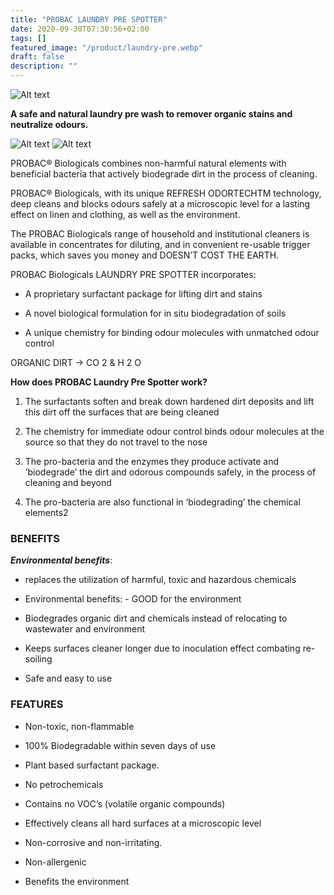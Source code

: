 ```yaml
---
title: "PROBAC LAUNDRY PRE SPOTTER"
date: 2020-09-30T07:30:56+02:00
tags: []
featured_image: "/product/laundry-pre.webp"
draft: false
description: ""
---
```


![Alt text](/product/laundry-pre.webp)

**A safe and natural laundry pre wash to remover organic stains and neutralize odours.**

![Alt text](/product/lps.png)
![Alt text](/product/lps1.png)

PROBAC® Biologicals combines non-harmful natural elements with beneficial bacteria that
actively biodegrade dirt in the process of cleaning. 

PROBAC® Biologicals, with its unique REFRESH ODORTECHTM technology, deep cleans and blocks odours safely at a microscopic
level for a lasting effect on linen and clothing, as well as the environment.

The PROBAC Biologicals range of household and institutional cleaners is available in concentrates for diluting, and in convenient re-usable trigger packs, which saves you money
and DOESN’T COST THE EARTH.

PROBAC Biologicals LAUNDRY PRE SPOTTER
incorporates:

- A proprietary surfactant package for
lifting dirt and stains

- A novel biological formulation for in situ
biodegradation of soils

- A unique chemistry for binding odour
molecules with unmatched odour control

ORGANIC DIRT → CO 2 & H 2 O

**How does PROBAC Laundry Pre Spotter work?**

1. The surfactants soften and break down hardened dirt
deposits and lift this dirt off the surfaces that are being
cleaned

2. The chemistry for immediate odour control binds odour
molecules at the source so that they do not travel to the
nose

3. The pro-bacteria and the enzymes they produce activate
and ‘biodegrade’ the dirt and odorous compounds safely, in
the process of cleaning and beyond

4. The pro-bacteria are also functional in ‘biodegrading’ the
chemical elements2

### BENEFITS

***Environmental benefits***:

 - replaces the utilization of harmful, toxic and hazardous
chemicals

- Environmental benefits: - GOOD for the
environment

- Biodegrades organic dirt and chemicals instead
of relocating to wastewater and environment

- Keeps surfaces cleaner longer due to
inoculation effect combating re-soiling

- Safe and easy to use

### FEATURES

- Non-toxic, non-flammable

- 100% Biodegradable within seven days of use

- Plant based surfactant package.

- No petrochemicals

- Contains no VOC’s (volatile organic compounds)

- Effectively cleans all hard surfaces at a
microscopic level

- Non-corrosive and non-irritating.

- Non-allergenic

- Benefits the environment